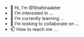 - 👋 Hi, I’m @Shahinaakter
- 👀 I’m interested in ...
- 🌱 I’m currently learning ...
- 💞️ I’m looking to collaborate on ...
- 📫 How to reach me ...

<!---
Shahinaakter/Shahinaakter is a ✨ special ✨ repository because its `README.md` (this file) appears on your GitHub profile.
You can click the Preview link to take a look at your changes.
--->
